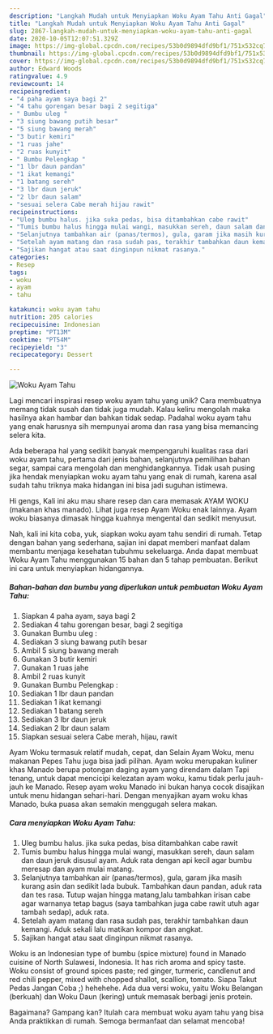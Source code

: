 ```yaml
---
description: "Langkah Mudah untuk Menyiapkan Woku Ayam Tahu Anti Gagal"
title: "Langkah Mudah untuk Menyiapkan Woku Ayam Tahu Anti Gagal"
slug: 2867-langkah-mudah-untuk-menyiapkan-woku-ayam-tahu-anti-gagal
date: 2020-10-05T12:07:51.329Z
image: https://img-global.cpcdn.com/recipes/53b0d9894dfd9bf1/751x532cq70/woku-ayam-tahu-foto-resep-utama.jpg
thumbnail: https://img-global.cpcdn.com/recipes/53b0d9894dfd9bf1/751x532cq70/woku-ayam-tahu-foto-resep-utama.jpg
cover: https://img-global.cpcdn.com/recipes/53b0d9894dfd9bf1/751x532cq70/woku-ayam-tahu-foto-resep-utama.jpg
author: Edward Woods
ratingvalue: 4.9
reviewcount: 14
recipeingredient:
- "4 paha ayam saya bagi 2"
- "4 tahu gorengan besar bagi 2 segitiga"
- " Bumbu uleg "
- "3 siung bawang putih besar"
- "5 siung bawang merah"
- "3 butir kemiri"
- "1 ruas jahe"
- "2 ruas kunyit"
- " Bumbu Pelengkap "
- "1 lbr daun pandan"
- "1 ikat kemangi"
- "1 batang sereh"
- "3 lbr daun jeruk"
- "2 lbr daun salam"
- "sesuai selera Cabe merah hijau rawit"
recipeinstructions:
- "Uleg bumbu halus. jika suka pedas, bisa ditambahkan cabe rawit"
- "Tumis bumbu halus hingga mulai wangi, masukkan sereh, daun salam dan daun jeruk disusul ayam. Aduk rata dengan api kecil agar bumbu meresap dan ayam mulai matang."
- "Selanjutnya tambahkan air (panas/termos), gula, garam jika masih kurang asin dan sedikit lada bubuk. Tambahkan daun pandan, aduk rata dan tes rasa. Tutup wajan hingga matang,lalu tambahkan irisan cabe agar warnanya tetap bagus (saya tambahkan juga cabe rawit utuh agar tambah sedap), aduk rata."
- "Setelah ayam matang dan rasa sudah pas, terakhir tambahkan daun kemangi. Aduk sekali lalu matikan kompor dan angkat."
- "Sajikan hangat atau saat dinginpun nikmat rasanya."
categories:
- Resep
tags:
- woku
- ayam
- tahu

katakunci: woku ayam tahu 
nutrition: 205 calories
recipecuisine: Indonesian
preptime: "PT13M"
cooktime: "PT54M"
recipeyield: "3"
recipecategory: Dessert

---
```



![Woku Ayam Tahu](https://img-global.cpcdn.com/recipes/53b0d9894dfd9bf1/751x532cq70/woku-ayam-tahu-foto-resep-utama.jpg)

Lagi mencari inspirasi resep woku ayam tahu yang unik? Cara membuatnya memang tidak susah dan tidak juga mudah. Kalau keliru mengolah maka hasilnya akan hambar dan bahkan tidak sedap. Padahal woku ayam tahu yang enak harusnya sih mempunyai aroma dan rasa yang bisa memancing selera kita.

Ada beberapa hal yang sedikit banyak mempengaruhi kualitas rasa dari woku ayam tahu, pertama dari jenis bahan, selanjutnya pemilihan bahan segar, sampai cara mengolah dan menghidangkannya. Tidak usah pusing jika hendak menyiapkan woku ayam tahu yang enak di rumah, karena asal sudah tahu triknya maka hidangan ini bisa jadi suguhan istimewa.

Hi gengs, Kali ini aku mau share resep dan cara memasak AYAM WOKU (makanan khas manado). Lihat juga resep Ayam Woku enak lainnya. Ayam woku biasanya dimasak hingga kuahnya mengental dan sedikit menyusut.


Nah, kali ini kita coba, yuk, siapkan woku ayam tahu sendiri di rumah. Tetap dengan bahan yang sederhana, sajian ini dapat memberi manfaat dalam membantu menjaga kesehatan tubuhmu sekeluarga. Anda dapat membuat Woku Ayam Tahu menggunakan 15 bahan dan 5 tahap pembuatan. Berikut ini cara untuk menyiapkan hidangannya.

<!--inarticleads1-->

##### Bahan-bahan dan bumbu yang diperlukan untuk pembuatan Woku Ayam Tahu:

1. Siapkan 4 paha ayam, saya bagi 2
1. Sediakan 4 tahu gorengan besar, bagi 2 segitiga
1. Gunakan  Bumbu uleg :
1. Sediakan 3 siung bawang putih besar
1. Ambil 5 siung bawang merah
1. Gunakan 3 butir kemiri
1. Gunakan 1 ruas jahe
1. Ambil 2 ruas kunyit
1. Gunakan  Bumbu Pelengkap :
1. Sediakan 1 lbr daun pandan
1. Sediakan 1 ikat kemangi
1. Sediakan 1 batang sereh
1. Sediakan 3 lbr daun jeruk
1. Sediakan 2 lbr daun salam
1. Siapkan sesuai selera Cabe merah, hijau, rawit


Ayam Woku termasuk relatif mudah, cepat, dan Selain Ayam Woku, menu makanan Pepes Tahu juga bisa jadi pilihan. Ayam woku merupakan kuliner khas Manado berupa potongan daging ayam yang direndam dalam Tapi tenang, untuk dapat mencicipi kelezatan ayam woku, kamu tidak perlu jauh-jauh ke Manado. Resep ayam woku Manado ini bukan hanya cocok disajikan untuk menu hidangan sehari-hari. Dengan menyajikan ayam woku khas Manado, buka puasa akan semakin menggugah selera makan. 

<!--inarticleads2-->

##### Cara menyiapkan Woku Ayam Tahu:

1. Uleg bumbu halus. jika suka pedas, bisa ditambahkan cabe rawit
1. Tumis bumbu halus hingga mulai wangi, masukkan sereh, daun salam dan daun jeruk disusul ayam. Aduk rata dengan api kecil agar bumbu meresap dan ayam mulai matang.
1. Selanjutnya tambahkan air (panas/termos), gula, garam jika masih kurang asin dan sedikit lada bubuk. Tambahkan daun pandan, aduk rata dan tes rasa. Tutup wajan hingga matang,lalu tambahkan irisan cabe agar warnanya tetap bagus (saya tambahkan juga cabe rawit utuh agar tambah sedap), aduk rata.
1. Setelah ayam matang dan rasa sudah pas, terakhir tambahkan daun kemangi. Aduk sekali lalu matikan kompor dan angkat.
1. Sajikan hangat atau saat dinginpun nikmat rasanya.


Woku is an Indonesian type of bumbu (spice mixture) found in Manado cuisine of North Sulawesi, Indonesia. It has rich aroma and spicy taste. Woku consist of ground spices paste; red ginger, turmeric, candlenut and red chili pepper, mixed with chopped shallot, scallion, tomato. Siapa Takut Pedas Jangan Coba ;) hehehehe. Ada dua versi woku, yaitu Woku Belangan (berkuah) dan Woku Daun (kering) untuk memasak berbagi jenis protein. 

Bagaimana? Gampang kan? Itulah cara membuat woku ayam tahu yang bisa Anda praktikkan di rumah. Semoga bermanfaat dan selamat mencoba!
